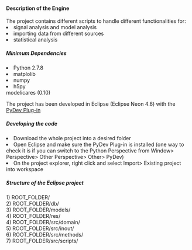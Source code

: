 <p>
<h4>Description of the Engine</h4>
The project contains different scripts to handle different functionalities for:
<li>signal analysis and model analysis</li>
<li>importing data from different sources</li>
<li>statistical analysis</li>
<h5>Minimum Dependencies</h5>
<li>Python 2.7.8</li>
<li>matplolib</li>
<li>numpy</li>
<li>h5py</li
<li>modelicares (0.10)</li>
</p>
<p> The project has been developed in Eclipse (Eclipse Neon 4.6) with the 
<a href="http://www.pydev.org/updates">PyDev Plug-in</a>
<p>
<h5>Developing the code</h5>
<li> Download the whole project into a desired folder</li>
<li> Open Eclipse and make sure the PyDev Plug-in is installed (one way to check it is if
you can switch to the Python Perspective from Window> Perspective> Other Perspective> Other> PyDev)
<li> On the project explorer, right click and select Import> Existing project into workspace</li>
<h5>Structure of the Eclipse project</h5>
1) ROOT_FOLDER/<br>
2) ROOT_FOLDER/db/<br>
3) ROOT_FOLDER/models/<br>
4) ROOT_FOLDER/res/<br>
4) ROOT_FOLDER/src/domain/<br>
5) ROOT_FOLDER/src/inout/<br>
6) ROOT_FOLDER/src/methods/<br>
7) ROOT_FOLDER/src/scripts/<br>
</p>
